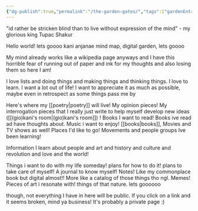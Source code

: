 ```yaml
---
{"dg-publish":true,"permalink":"/the-garden-gates/","tags":["gardenEntry"],"created":"2025-08-08T01:59:24.725-07:00","updated":"2025-08-08T18:09:20.003-07:00"}
---
```


"id rather be stricken blind than to live without expression of the mind" - my glorious king Tupac Shakur

Hello world! lets goooo kani anjanae mind map, digital garden, lets goooo

My mind already works like a wikipedia page anyways and I have this horrible fear of running out of paper and ink for my thoughts and also losing them so here I am!

I love lists and doing things and making things and thinking things. I love to learn. I want a lot out of life! I want to appreciate it as much as possible, maybe even in retrospect as some things pass me by

Here's where my [[poetry\|poetry]] will live! My opinion pieces! My interrogation pieces that I really just write to help myself develop new ideas ([[(gio)kani's room\|(gio)kani's room]]) ! Books I want to read! Books ive read ad have thoughts about. Music i want to enjoy! [[books\|books]], Movies and TV shows as well! Places I'd like to go! Movements and people groups Ive been learning!

Information I learn about people and art and history and culture and revolution and love and the world! 

Things i want to do with my life someday! plans for how to do it! plans to take care of myself! A journal to know myself! Notes! Like my commonplace book but digital almost!! More like a catalog of those things tho ngl. Memes! Pieces of art i resonate with! things of that nature. lets goooooo

though, not everything I have in here will be public. If you click on a link and it seems broken, mind ya business! It's probably a private page :)